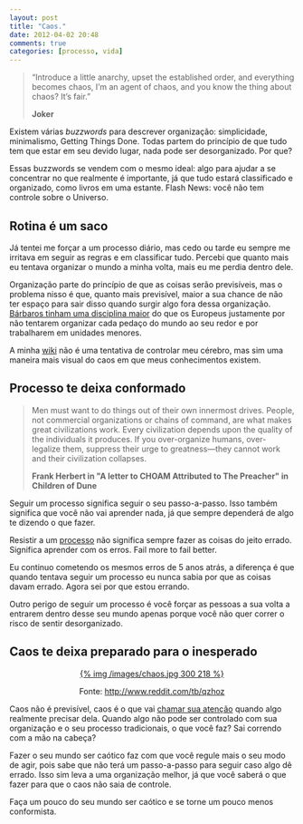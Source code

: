 ```yaml
---
layout: post
title: "Caos."
date: 2012-04-02 20:48
comments: true
categories: [processo, vida]
---
```


> “Introduce a little anarchy, upset the established order, and everything becomes chaos, I’m an agent of chaos, 
> and you know the thing about chaos? It’s fair.” 
> 
> **Joker** 

Existem várias _buzzwords_ para descrever organização: simplicidade, minimalismo, Getting Things Done. Todas partem do princípio de que
tudo tem que estar em seu devido lugar, nada pode ser desorganizado. Por que?

Essas buzzwords se vendem com o mesmo ideal: algo para ajudar a se concentrar no que realmente é importante, já que tudo estará classificado 
e organizado, como livros em uma estante. Flash News: você não tem controle sobre o Universo.

<!--more-->

## Rotina é um saco ##

Já tentei me forçar a um processo diário, mas cedo ou tarde eu sempre me irritava em seguir as regras e em classificar tudo. Percebi que 
quanto mais eu tentava organizar o mundo a minha volta, mais eu me perdia dentro dele.

Organização parte do princípio de que as coisas serão previsíveis, mas o problema nisso é que, quanto mais previsível, maior a sua chance 
de não ter espaço para sair disso quando surgir algo fora dessa organização. 
[Bárbaros tinham uma disciplina maior](http://articles.latimes.com/1992-02-23/business/fi-5118_1_borland-international-chairman-philippe-kahn) 
do que os Europeus justamente por não tentarem organizar cada pedaço do mundo ao seu redor e por trabalharem em unidades menores.

A minha [wiki](http://rabc.github.com/2012/01/13/wikifique-se-e-recupere-sua-sanidade/) não é uma tentativa de controlar meu cérebro, mas sim
uma maneira mais visual do caos em que meus conhecimentos existem.

## Processo te deixa conformado 

> Men must want to do things out of their own innermost drives. People, not commercial organizations or chains of command, are what makes 
> great civilizations work. Every civilization depends upon the quality of the individuals it produces. If you over-organize humans, 
> over-legalize them, suppress their urge to greatness—they cannot work and their civilization collapses.
> 
> **Frank Herbert in "A letter to CHOAM Attributed to The Preacher" in Children of Dune**

Seguir um processo significa seguir o seu passo-a-passo. Isso também significa que você não vai aprender nada, já que sempre dependerá de 
algo te dizendo o que fazer.

Resistir a um [processo](http://teddziuba.com/2011/12/process.html) não significa sempre fazer as coisas do jeito errado. Significa aprender 
com os erros. Fail more to fail better.

Eu continuo cometendo os mesmos erros de 5 anos atrás, a diferença é que quando tentava seguir um processo eu nunca sabia por que as coisas 
davam errado. Agora sei por que estou errando.

Outro perigo de seguir um processo é você forçar as pessoas a sua volta a entrarem dentro desse seu mundo apenas porque você não quer correr 
o risco de sentir desorganizado.

## Caos te deixa preparado para o inesperado 

<div style="text-align:center;">
	<a href="/images/chaos.jpg">{% img /images/chaos.jpg 300 218 %}</a>
	<br />
	<p style="font-size:14px;">Fonte: <a href="http://www.reddit.com/tb/qzhoz">http://www.reddit.com/tb/qzhoz</a></p>
</div>

Caos não é previsível, caos é o que vai [chamar sua atenção](http://lifehacker.com/5881054/order-is-never-observed-it-is-disorder-that-attracts-attention-because-it-is-awkward-and-intrusive) 
quando algo realmente precisar dela. Quando algo não pode ser controlado com sua organização e o seu processo tradicionais, o que você faz? 
Sai correndo com a mão na cabeça?

Fazer o seu mundo ser caótico faz com que você regule mais o seu modo de agir, pois sabe que não terá um passo-a-passo para seguir caso 
algo dê errado. Isso sim leva a uma organização melhor, já que você saberá o que fazer para que o caos não saia de controle.

Faça um pouco do seu mundo ser caótico e se torne um pouco menos conformista.
